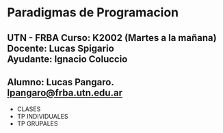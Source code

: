 # Paradigmas de Programacion
UTN - FRBA
Curso: K2002 (Martes a la mañana)   
Docente: Lucas Spigario   
Ayudante: Ignacio Coluccio
---
Alumno: Lucas Pangaro.  
   lpangaro@frba.utn.edu.ar
---
- CLASES
- TP INDIVIDUALES
- TP GRUPALES

